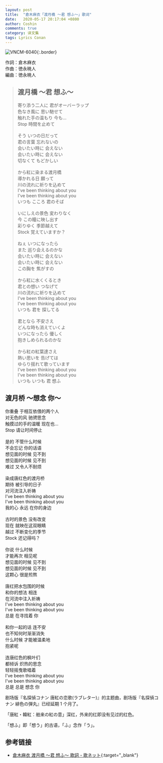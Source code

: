 ```yaml
---
layout: post
title:  "倉木麻衣「渡月橋 〜君 想ふ〜」歌词"
date:   2020-05-17 20:17:04 +0800
author: Coshin
comments: true
category: 译文集
tags: Lyrics Conan
---
```

![VNCM-6040](https://is4-ssl.mzstatic.com/image/thumb/Music122/v4/49/dc/c3/49dcc39d-d34f-1d37-0d5d-4835bb8664ff/source/600x600bb.jpg){:.border}

作詞：倉木麻衣<br>
作曲：徳永暁人<br>
編曲：徳永暁人

<blockquote class="original">
  <h2>渡月橋 〜君 想ふ〜</h2>
  <p>
    寄り添う二人に 君がオーバーラップ<br>
    色なき風に 思い馳せて<br>
    触れた手の温もり 今も…<br>
    Stop 時間を止めて<br>
    <br>
    そう いつの日だって<br>
    君の言葉 忘れないの<br>
    会いたい時に 会えない<br>
    会いたい時に 会えない<br>
    切なくて もどかしい<br>
    <br>
    から紅に染まる渡月橋<br>
    導かれる日 願って<br>
    川の流れに祈りを込めて<br>
    I've been thinking about you<br>
    I've been thinking about you<br>
    いつも こころ 君のそば<br>
    <br>
    いにしえの景色 変わりなく<br>
    今 この瞳に映し出す<br>
    彩りゆく 季節越えて<br>
    Stock 覚えていますか？<br>
    <br>
    ねぇ いつになったら<br>
    また 巡り会えるのかな<br>
    会いたい時に 会えない<br>
    会いたい時に 会えない<br>
    この胸を 焦がすの<br>
    <br>
    から紅に水くくるとき<br>
    君との想い つなげて<br>
    川の流れに祈りを込めて<br>
    I've been thinking about you<br>
    I've been thinking about you<br>
    いつも 君を 探してる<br>
    <br>
    君となら 不安さえ<br>
    どんな時も消えていくよ<br>
    いつになったら 優しく<br>
    抱きしめられるのかな<br>
    <br>
    から紅の紅葉達さえ<br>
    熱い思いを 告げては<br>
    ゆらり揺れて歌っています<br>
    I've been thinking about you<br>
    I've been thinking about you<br>
    いつも いつも 君 想ふ
  </p>
</blockquote>

<div class="translation">
  <h2>渡月桥 ～想念 你～</h2>
  <p>
    你重叠 于相互依偎的两个人<br>
    对无色的风 驰骋思念<br>
    触摸过的手的温暖 现在也…<br>
    Stop 请让时间停止<br>
    <br>
    是的 不管什么时候<br>
    不会忘记 你的话语<br>
    想见面的时候 见不到<br>
    想见面的时候 见不到<br>
    难过 又令人不耐烦<br>
    <br>
    染成唐红色的渡月桥<br>
    期待 被引导的日子<br>
    对河流注入祈祷<br>
    I've been thinking about you<br>
    I've been thinking about you<br>
    我的心 永远 在你的身边<br>
    <br>
    古时的景色 没有改变<br>
    现在 就映在这双眼睛<br>
    越过 不断变化的季节<br>
    Stock 还记得吗？<br>
    <br>
    你说 什么时候<br>
    才能再次 相见呢<br>
    想见面的时候 见不到<br>
    想见面的时候 见不到<br>
    这颗心 很是煎熬<br>
    <br>
    唐红把水包围的时候<br>
    和你的想法 相连<br>
    在河流中注入祈祷<br>
    I've been thinking about you<br>
    I've been thinking about you<br>
    总是 在寻找着 你<br>
    <br>
    和你一起的话 连不安<br>
    也不知何时渐渐消失<br>
    什么时候 才能被温柔地<br>
    抱紧呢<br>
    <br>
    连唐红色的枫叶们<br>
    都倾诉 炽热的思念<br>
    轻轻摇曳歌唱着<br>
    I've been thinking about you<br>
    I've been thinking about you<br>
    总是 总是 想念 你
  </p>
</div>

剧场版『名探偵コナン 唐紅の恋歌(ラブレター)』的主题曲，剧场版『名探偵コナン 緋色の弾丸』已经延期 1 个月了。

「唐紅・韓紅：舶来の紅の意」深红，外来的红即没有见过的红色。

「想ふ」即「想う」的古语，「ふ」念作「う」。

## 参考链接

* [倉木麻衣 渡月橋 〜君 想ふ〜 歌詞 - 歌ネット](https://www.uta-net.com/song/227640/){:target="_blank"}
